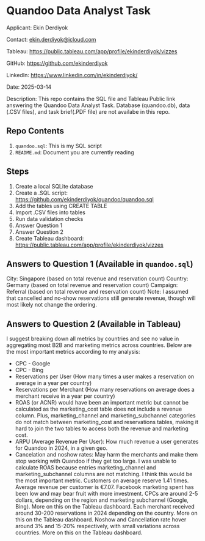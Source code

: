 # Quandoo Data Analyst Task
Applicant: Ekin Derdiyok

Contact: ekin.derdiyok@icloud.com

Tableau: https://public.tableau.com/app/profile/ekinderdiyok/vizzes

GitHub: https://github.com/ekinderdiyok

LinkedIn: https://www.linkedin.com/in/ekinderdiyok/

Date: 2025-03-14

Description: This repo contains the SQL file and Tableau Public link answering the Quandoo Data Analyst Task. Database (quandoo.db), data (.CSV files), and task brief(.PDF file) are not availabe in this repo. 

## Repo Contents
1. `quandoo.sql`: This is my SQL script
2. `README.md`: Document you are currently reading

## Steps
1. Create a local SQLite database
2. Create a .SQL script: https://github.com/ekinderdiyok/quandoo/quandoo.sql
3. Add the tables using CREATE TABLE
4. Import .CSV files into tables
5. Run data validation checks
6. Answer Question 1
7. Answer Question 2
8. Create Tableau dashboard: https://public.tableau.com/app/profile/ekinderdiyok/vizzes

## Answers to Question 1 (Available in `quandoo.sql`)
City: Singapore (based on total revenue and reservation count)
Country: Germany (based on total revenue and reservation count)
Campaign: Referral (based on total revenue and reservation count)
Note: I assumed that cancelled and no-show reservations still generate revenue, though will most likely not change the ordering.

## Answers to Question 2 (Available in Tableau)
I suggest breaking down all metrics by countries and see no value in aggregating most B2B and marketing metrics across countries. Below are the most important metrics according to my analysis: 
* CPC - Google
* CPC - Bing
* Reservations per User (How many times a user makes a reservation on average in a year per country)
* Reservations per Merchant (How many reservations on average does a merchant receive in a year per country)
* ROAS (or ACNR) would have been an important metric but cannot be calculated as the marketing_cost table does not include a revenue column. Plus, marketing_channel and marketing_subchannel categories do not match between marketing_cost and reservations tables, making it hard to join the two tables to access both the revenue and marketing cost.
* ARPU (Average Revenue Per User): How much revenue a user generates for Quandoo in 2024, in a given geo.
* Cancelation and noshow rates: May harm the merchants and make them stop working with Quandoo if they get too large.
I was unable to calculate ROAS because entries marketing_channel and marketing_subchannel columns are not matching. I think this would be the most important metric.
Customers on average reserve 1.41 times. 
Average revenue per customer is €7.07.
Facebook marketing spent has been low and may bear fruit with more investment.
CPCs are around 2-5 dollars, depending on the region and marketing subchannel (Google, Bing). More on this on the Tableau dashboard.
Each merchant received around 30-200 reservations in 2024 depending on the country. More on this on the Tableau dashboard.
Noshow and Cancellation rate hover around 3% and 15-20% respectively, with small variations across countries. More on this on the Tableau dashboard.

